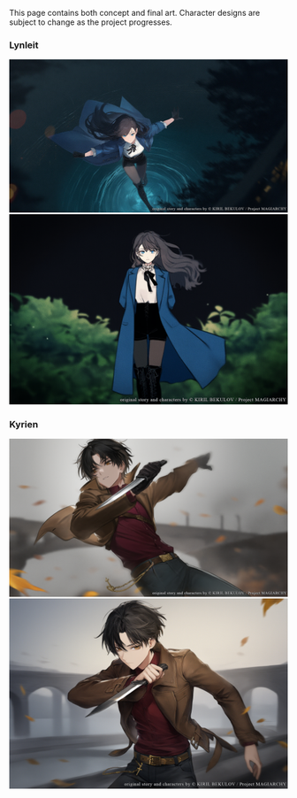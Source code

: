 This page contains both concept and final art. Character designs are subject to change as the project progresses.

### Lynleit

![Lynleit concept 1](img/gallery/char-lynleit-1.png)
![Lynleit concept 2](img/gallery/char-lynleit-2.png)

### Kyrien

![Kyrien concept 1](img/gallery/char-kyrien-1.png)
![Kyrien concept 2](img/gallery/char-kyrien-2.png)